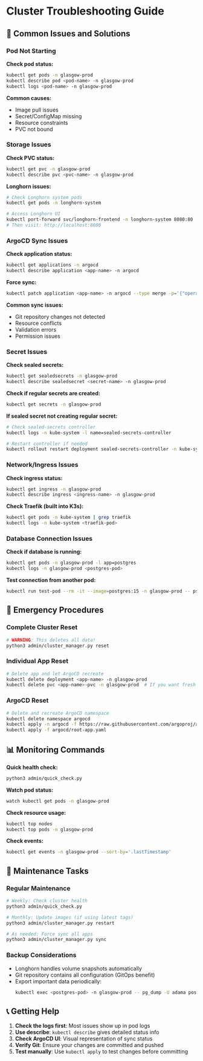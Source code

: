 # Cluster Troubleshooting Guide

## 🔧 Common Issues and Solutions

### Pod Not Starting

**Check pod status:**
```bash
kubectl get pods -n glasgow-prod
kubectl describe pod <pod-name> -n glasgow-prod
kubectl logs <pod-name> -n glasgow-prod
```

**Common causes:**
- Image pull issues
- Secret/ConfigMap missing
- Resource constraints
- PVC not bound

### Storage Issues

**Check PVC status:**
```bash
kubectl get pvc -n glasgow-prod
kubectl describe pvc <pvc-name> -n glasgow-prod
```

**Longhorn issues:**
```bash
# Check Longhorn system pods
kubectl get pods -n longhorn-system

# Access Longhorn UI
kubectl port-forward svc/longhorn-frontend -n longhorn-system 8080:80
# Then visit: http://localhost:8080
```

### ArgoCD Sync Issues

**Check application status:**
```bash
kubectl get applications -n argocd
kubectl describe application <app-name> -n argocd
```

**Force sync:**
```bash
kubectl patch application <app-name> -n argocd --type merge -p='{"operation":{"initiatedBy":{"username":"admin"},"sync":{"revision":"HEAD"}}}'
```

**Common sync issues:**
- Git repository changes not detected
- Resource conflicts
- Validation errors
- Permission issues

### Secret Issues

**Check sealed secrets:**
```bash
kubectl get sealedsecrets -n glasgow-prod
kubectl describe sealedsecret <secret-name> -n glasgow-prod
```

**Check if regular secrets are created:**
```bash
kubectl get secrets -n glasgow-prod
```

**If sealed secret not creating regular secret:**
```bash
# Check sealed-secrets controller
kubectl logs -n kube-system -l name=sealed-secrets-controller

# Restart controller if needed
kubectl rollout restart deployment sealed-secrets-controller -n kube-system
```

### Network/Ingress Issues

**Check ingress status:**
```bash
kubectl get ingress -n glasgow-prod
kubectl describe ingress <ingress-name> -n glasgow-prod
```

**Check Traefik (built into K3s):**
```bash
kubectl get pods -n kube-system | grep traefik
kubectl logs -n kube-system <traefik-pod>
```

### Database Connection Issues

**Check if database is running:**
```bash
kubectl get pods -n glasgow-prod -l app=postgres
kubectl logs -n glasgow-prod <postgres-pod>
```

**Test connection from another pod:**
```bash
kubectl run test-pod --rm -it --image=postgres:15 -n glasgow-prod -- psql -h postgres-service -U adama -d postgres
```

## 🚨 Emergency Procedures

### Complete Cluster Reset
```bash
# WARNING: This deletes all data!
python3 admin/cluster_manager.py reset
```

### Individual App Reset
```bash
# Delete app and let ArgoCD recreate
kubectl delete deployment <app-name> -n glasgow-prod
kubectl delete pvc <app-name>-pvc -n glasgow-prod  # If you want fresh data
```

### ArgoCD Reset
```bash
# Delete and recreate ArgoCD namespace
kubectl delete namespace argocd
kubectl apply -n argocd -f https://raw.githubusercontent.com/argoproj/argo-cd/stable/manifests/install.yaml
kubectl apply -f argocd/root-app.yaml
```

## 📊 Monitoring Commands

**Quick health check:**
```bash
python3 admin/quick_check.py
```

**Watch pod status:**
```bash
watch kubectl get pods -n glasgow-prod
```

**Check resource usage:**
```bash
kubectl top nodes
kubectl top pods -n glasgow-prod
```

**Check events:**
```bash
kubectl get events -n glasgow-prod --sort-by='.lastTimestamp'
```

## 🔄 Maintenance Tasks

### Regular Maintenance
```bash
# Weekly: Check cluster health
python3 admin/quick_check.py

# Monthly: Update images (if using latest tags)
python3 admin/cluster_manager.py restart

# As needed: Force sync all apps
python3 admin/cluster_manager.py sync
```

### Backup Considerations
- Longhorn handles volume snapshots automatically
- Git repository contains all configuration (GitOps benefit)
- Export important data periodically:
  ```bash
  kubectl exec <postgres-pod> -n glasgow-prod -- pg_dump -U adama postgres > backup.sql
  ```

## 📞 Getting Help

1. **Check the logs first**: Most issues show up in pod logs
2. **Use describe**: `kubectl describe` gives detailed status info
3. **Check ArgoCD UI**: Visual representation of sync status
4. **Verify Git**: Ensure your changes are committed and pushed
5. **Test manually**: Use `kubectl apply` to test changes before committing

